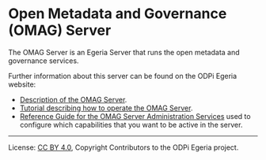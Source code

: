 <!-- SPDX-License-Identifier: CC-BY-4.0 -->
<!-- Copyright Contributors to the ODPi Egeria project. -->

# Open Metadata and Governance (OMAG) Server

The OMAG Server is an Egeria Server that runs the open metadata
and governance services. 

Further information about this server can be found on the ODPi Egeria website:

* [Description of the OMAG Server](https://odpi.github.io/egeria/open-metadata-publication/website/omag-server).
* [Tutorial describing how to operate the OMAG Server](https://odpi.github.io/egeria/open-metadata-resources/open-metadata-tutorials/omag-server-tutorial).
* [Reference Guide for the OMAG Server Administration Services](https://odpi.github.io/egeria/open-metadata-implementation/governance-servers/admin-services/Using-the-Admin-Services.html)
used to configure which capabilities
that you want to be active in the server.



----
License: [CC BY 4.0](https://creativecommons.org/licenses/by/4.0/),
Copyright Contributors to the ODPi Egeria project.